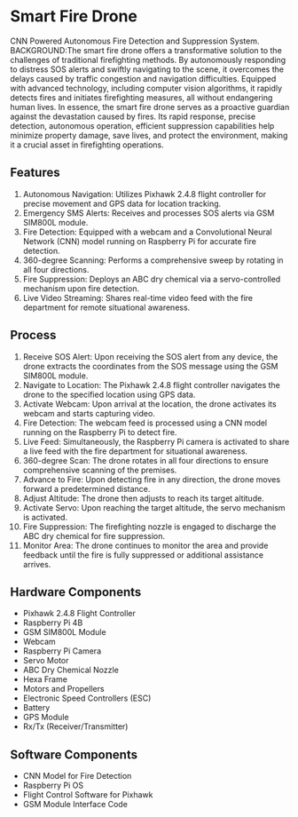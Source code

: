 # Smart Fire Drone

CNN Powered Autonomous Fire Detection and Suppression System.
 BACKGROUND:The smart fire drone offers a transformative solution to the challenges of traditional firefighting methods. By autonomously responding to distress SOS alerts and swiftly navigating to the scene, it overcomes the delays caused by traffic congestion and navigation difficulties. Equipped with advanced technology, including computer vision algorithms, it rapidly detects fires and initiates firefighting measures, all without endangering human lives. In essence, the smart fire drone serves as a proactive guardian against the devastation caused by fires. Its rapid response, precise detection, autonomous operation, efficient suppression capabilities help minimize property damage, save lives, and protect the environment, making it a crucial asset in firefighting operations.

## Features
1. Autonomous Navigation: Utilizes Pixhawk 2.4.8 flight controller for precise movement and GPS data for location tracking.
2. Emergency SMS Alerts: Receives and processes SOS alerts via GSM SIM800L module.
3. Fire Detection: Equipped with a webcam and a Convolutional Neural Network (CNN) model running on Raspberry Pi for accurate fire detection.
4. 360-degree Scanning: Performs a comprehensive sweep by rotating in all four directions.
5. Fire Suppression: Deploys an ABC dry chemical via a servo-controlled mechanism upon fire detection.
6. Live Video Streaming: Shares real-time video feed with the fire department for remote situational awareness.

## Process

1. Receive SOS Alert: Upon receiving the SOS alert from any device, the drone extracts the coordinates from the SOS message using the GSM SIM800L module.
2. Navigate to Location: The Pixhawk 2.4.8 flight controller navigates the drone to the specified location using GPS data.
3. Activate Webcam: Upon arrival at the location, the drone activates its webcam and starts capturing video.
4. Fire Detection: The webcam feed is processed using a CNN model running on the Raspberry Pi to detect fire.
5. Live Feed: Simultaneously, the Raspberry Pi camera is activated to share a live feed with the fire department for situational awareness.
6. 360-degree Scan: The drone rotates in all four directions to ensure comprehensive scanning of the premises.
7. Advance to Fire: Upon detecting fire in any direction, the drone moves forward a predetermined distance.
8. Adjust Altitude: The drone then adjusts to reach its target altitude.
9. Activate Servo: Upon reaching the target altitude, the servo mechanism is activated.
10. Fire Suppression: The firefighting nozzle is engaged to discharge the ABC dry chemical for fire suppression.
11. Monitor Area: The drone continues to monitor the area and provide feedback until the fire is fully suppressed or additional assistance arrives.

## Hardware Components
- Pixhawk 2.4.8 Flight Controller
- Raspberry Pi 4B
- GSM SIM800L Module
- Webcam
- Raspberry Pi Camera
- Servo Motor
- ABC Dry Chemical Nozzle
- Hexa Frame
- Motors and Propellers
- Electronic Speed Controllers (ESC)
- Battery
- GPS Module
- Rx/Tx (Receiver/Transmitter)

## Software Components
- CNN Model for Fire Detection
- Raspberry Pi OS
- Flight Control Software for Pixhawk
- GSM Module Interface Code

